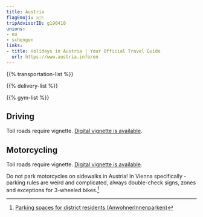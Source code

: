 ```yaml
---
title: Austria
flagEmoji: 🇦🇹
tripAdvisorID: g190410
unions:
- eu
- schengen
links:
- title: Holidays in Austria | Your Official Travel Guide
  url: https://www.austria.info/en
---
```


{{% transportation-list %}}

{{% delivery-list %}}

{{% gym-list %}}

## Driving

Toll roads require vignette. [Digital vignette is available](https://www.austria.info/en/service-and-facts/getting-there-around/by-car/vignette).

## Motorcycling

Toll roads require vignette. [Digital vignette is available](https://www.austria.info/en/service-and-facts/getting-there-around/by-car/vignette).

Do not park motorcycles on sidewalks in Austria! In Vienna specifically - parking rules are weird and complicated, always double-check signs, zones and exceptions for 3-wheeled bikes.[^1]

[^1]: [Parking spaces for district residents (AnwohnerInnenparken)](https://www.wien.gv.at/english/transportation-urbanplanning/parking-residents.html)
